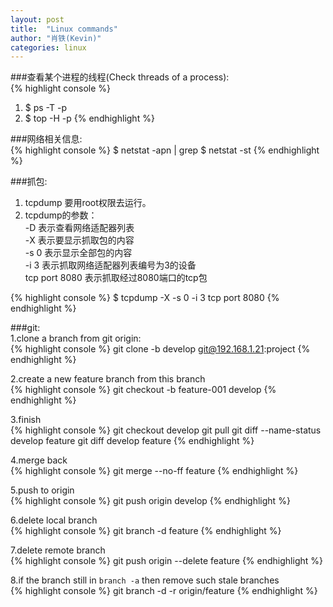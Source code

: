 ```yaml
---
layout: post
title:  "Linux commands"
author: "肖铁(Kevin)"
categories: linux
---
```


###查看某个进程的线程(Check threads of a process):  
{% highlight console %}
1. $ ps -T -p <pid>
2. $ top -H -p <pid>
{% endhighlight %}

###网络相关信息:  
{% highlight console %}
$ netstat -apn | grep <Port>
$ netstat -st
{% endhighlight %}

###抓包:  
1. tcpdump 要用root权限去运行。
2. tcpdump的参数：  
    -D 表示查看网络适配器列表  
    -X 表示要显示抓取包的内容  
    -s 0 表示显示全部包的内容  
    -i 3 表示抓取网络适配器列表编号为3的设备  
    tcp port 8080 表示抓取经过8080端口的tcp包  

{% highlight console %}
$ tcpdump -X -s 0  -i 3 tcp port 8080
{% endhighlight %}

###git:  
1.clone a branch from git origin:  
{% highlight console %}
git clone -b develop git@192.168.1.21:project
{% endhighlight %}

2.create a new feature branch from this branch  
{% highlight console %}
git checkout -b feature-001 develop
{% endhighlight %}

3.finish  
{% highlight console %}
git checkout develop
git pull
git diff --name-status develop feature
git diff develop feature
{% endhighlight %}

4.merge back  
{% highlight console %}
git merge --no-ff  feature
{% endhighlight %}

5.push to origin  
{% highlight console %}
git push origin develop
{% endhighlight %}

6.delete local branch  
{% highlight console %}
git branch -d feature
{% endhighlight %}

7.delete remote branch  
{% highlight console %}
git push origin --delete feature
{% endhighlight %}

8.if the branch still in `branch -a` then remove such stale branches  
{% highlight console %}
git branch -d -r origin/feature
{% endhighlight %}